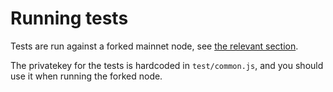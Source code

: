 Running tests
=============

Tests are run against a forked mainnet node, see [the relevant section](./setup.md).

The privatekey for the tests is hardcoded in `test/common.js`, and you should use it when running the forked node.

